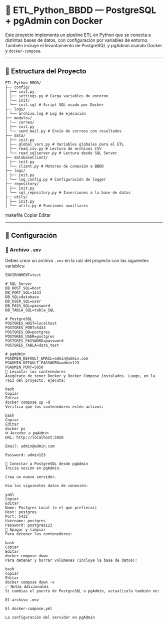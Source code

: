 # 🚀 ETL_Python_BBDD — PostgreSQL + pgAdmin con Docker

Este proyecto implementa un pipeline ETL en Python que se conecta a distintas bases de datos, con configuración por variables de entorno. También incluye el levantamiento de PostgreSQL y pgAdmin usando Docker y `docker-compose`.

---

## 📁 Estructura del Proyecto
```
ETL_Python_BBDD/
├── config/
│ ├── init.py
│ ├── settings.py # Carga variables de entorno
│ └── init/
│ └── init.sql # Script SQL usado por Docker
├── logs/
│ └── archivo.log # Log de ejecución
├── modulos/
│ └── correo/
│ ├── init.py
│ └── send_mail.py # Envío de correos con resultados
├── data/
│ ├── init.py
│ ├── global_vars.py # Variables globales para el ETL
│ ├── read_csv.py # Lectura de archivos CSV
│ └── read_sqlserver.py # Lectura desde SQL Server
├── databaseClient/
│ ├── init.py
│ └── client.py # Motores de conexión a BBDD
├── logs/
│ ├── init.py
│ └── log_config.py # Configuración de logger
├── repository/
│ ├── init.py
│ └── sql_repository.py # Inserciones a la base de datos
├── utils/
│ ├── init.py
│ └── utils.py # Funciones auxiliares
```
makefile
Copiar
Editar

---

## 🔧 Configuración

### 📄 Archivo `.env`

Debes crear un archivo `.env` en la raíz del proyecto con las siguientes variables:

```env
ENVIRONMENT=test

# SQL Server
DB_HOST_SQL=host
DB_PORT_SQL=1433
DB_SQL=database
DB_USER_SQL=user
DB_PASS_SQL=password
DB_TABLA_SQL=tabla_SQL

# PostgreSQL
POSTGRES_HOST=localhost
POSTGRES_PORT=5433
POSTGRES_DB=postgres
POSTGRES_USER=postgres
POSTGRES_PASSWORD=password
POSTGRES_TABLA=data_test

# pgAdmin
PGADMIN_DEFAULT_EMAIL=admin@admin.com
PGADMIN_DEFAULT_PASSWORD=admin123
PGADMIN_PORT=5050
🐳 Levantar los contenedores
Asegúrate de tener Docker y Docker Compose instalados. Luego, en la raíz del proyecto, ejecuta:

bash
Copiar
Editar
docker compose up -d
Verifica que los contenedores estén activos:

bash
Copiar
Editar
docker ps
🌐 Acceder a pgAdmin
URL: http://localhost:5050

Email: admin@admin.com

Password: admin123

🔌 Conectar a PostgreSQL desde pgAdmin
Inicia sesión en pgAdmin.

Crea un nuevo servidor.

Usa los siguientes datos de conexión:

yaml
Copiar
Editar
Name: Postgres Local (o el que prefieras)
Host: postgres
Port: 5432
Username: postgres
Password: postgres123
🧼 Apagar y limpiar
Para detener los contenedores:

bash
Copiar
Editar
docker compose down
Para detener y borrar volúmenes (incluye la base de datos):

bash
Copiar
Editar
docker compose down -v
✅ Notas Adicionales
Si cambias el puerto de PostgreSQL o pgAdmin, actualízalo también en:

El archivo .env

El docker-compose.yml

La configuración del servidor en pgAdmin
